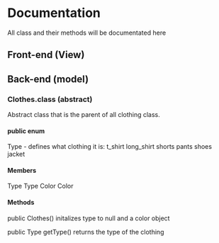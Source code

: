 # Documentation

All class and their methods will be documentated here

## Front-end (View)

## Back-end (model)

### Clothes.class (abstract)

Abstract class that is the parent of all clothing class.

#### public enum

Type - defines what clothing it is:
  t_shirt
  long_shirt
  shorts
  pants
  shoes
  jacket

#### Members

Type Type
Color Color

#### Methods

public Clothes()
  initalizes type to null and a color object

public Type getType()
  returns the type of the clothing

